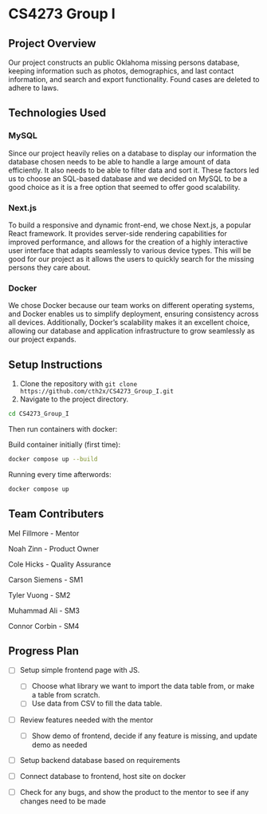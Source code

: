 # CS4273 Group I

## Project Overview
Our project constructs an public Oklahoma missing persons database, keeping information such as photos, demographics, and last contact information, and search and export functionality. Found cases are deleted to adhere to laws.

## Technologies Used
### MySQL
Since our project heavily relies on a database to display our information the database chosen needs to be able to handle a large amount of data efficiently. It also needs to be able to filter data and sort it. These factors led us to choose an SQL-based database and we decided on MySQL to be a good choice as it is a free option that seemed to offer good scalability. 

### Next.js
To build a responsive and dynamic front-end, we chose Next.js, a popular React framework. It provides server-side rendering capabilities for improved performance, and allows for the creation of a highly interactive user interface that adapts seamlessly to various device types. This will be good for our project as it allows the users to quickly search for the missing persons they care about. 

### Docker
We chose Docker because our team works on different operating systems, and Docker enables us to simplify deployment, ensuring consistency across all devices. Additionally, Docker’s scalability makes it an excellent choice, allowing our database and application infrastructure to grow seamlessly as our project expands.

## Setup Instructions
1. Clone the repository with `git clone https://github.com/cth2x/CS4273_Group_I.git`
2. Navigate to the project directory.
  ```bash
cd CS4273_Group_I
```

Then run containers with docker:

Build container initially (first time):
```bash
docker compose up --build
```

Running every time afterwords:

```bash
docker compose up
```



## Team Contributers
Mel Fillmore - Mentor

Noah Zinn - Product Owner

Cole Hicks - Quality Assurance

Carson Siemens - SM1

Tyler Vuong - SM2

Muhammad Ali - SM3

Connor Corbin - SM4

## Progress Plan
- [ ] Setup simple frontend page with JS.
  - [ ] Choose what library we want to import the data table from, or make a table from scratch.
  - [ ] Use data from CSV to fill the data table.
- [ ] Review features needed with the mentor
  - [ ] Show demo of frontend, decide if any feature is missing, and update demo as needed
- [ ] Setup backend database based on requirements
- [ ] Connect database to frontend, host site on docker
- [ ] Check for any bugs, and show the product to the mentor to see if any changes need to be made

